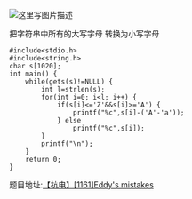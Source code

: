 ![这里写图片描述](http://img.blog.csdn.net/20160407072909248)

把字符串中所有的大写字母
转换为小写字母

```
#include<stdio.h>
#include<string.h>
char s[1020];
int main() {
	while(gets(s)!=NULL) {
		int l=strlen(s);
		for(int i=0; i<l; i++) {
			if(s[i]<='Z'&&s[i]>='A') {
				printf("%c",s[i]-('A'-'a'));
			} else
				printf("%c",s[i]);
		}
		printf("\n");
	}
	return 0;
}
```

题目地址:[【杭电】[1161]Eddy's mistakes](http://acm.hdu.edu.cn/showproblem.php?pid=1161)